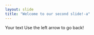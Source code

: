 ```yaml
---
layout: slide
title: "Welcome to our second slide!-a"
---
```

Your text
Use the left arrow to go back!
